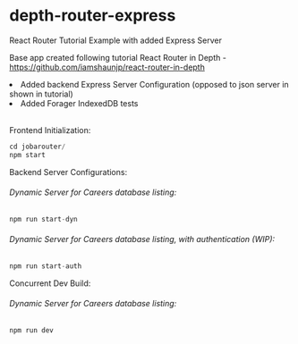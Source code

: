 # depth-router-express
React Router Tutorial Example with added Express Server

Base app created following tutorial React Router in Depth - https://github.com/iamshaunjp/react-router-in-depth <br>
<li>Added backend Express Server Configuration (opposed to json server in shown in tutorial) <br></li>
<li>Added Forager IndexedDB tests</li>
<br>

Frontend Initialization: <br>
```js
cd jobarouter/
npm start
```
Backend Server Configurations:<br>
<h6>Dynamic Server for Careers database listing:<br></h6>

```js
npm run start-dyn
```
<h6>Dynamic Server for Careers database listing, with authentication (WIP):<br></h6>

```js
npm run start-auth
```

Concurrent Dev Build:<br>
<h6>Dynamic Server for Careers database listing:<br></h6>

```js
npm run dev
```
